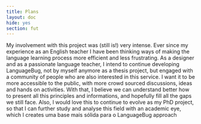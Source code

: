 ```yaml
---
title: Plans
layout: doc
hide: yes
section: fut
---
```


My involvement with this project was (still is!) very intense. Ever since my experience as an English teacher I have been thinking ways of making the language learning process more efficient and less frustrating. As a designer and as a passionate language teacher, I intend to continue developing LanguageBug, not by myself anymore as a thesis project, but engaged with a community of people who are also interested in this service. I want it to be more accessible to the public, with more crowd sourced discussions, ideas and hands on activities. With that, I believe we can understand better how to present all this principles and informations, and hopefully fill all the gaps we still face.
Also, I would love this to continue to evolve as my PhD project, so that I can further study and analyse this field with an academic eye, which I creates uma base mais sólida para o LanguageBug approach
